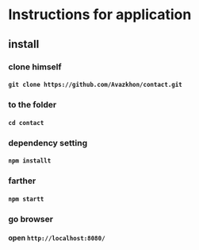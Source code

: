 
# Instructions for application

## install
### clone himself
#### `git clone https://github.com/Avazkhon/contact.git`

### to the folder 
#### `cd contact`

### dependency setting
#### `npm installt`

### farther
#### `npm startt`

### go browser
#### open `http://localhost:8080/`
